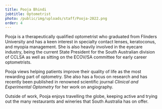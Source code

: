 ```yaml
---
title: Pooja Bhindi
jobtitle: Optometrist
photo: /public/img/uploads/staff/Pooja-2022.png
order: 4
---
```

Pooja is a therapeutically qualified optometrist who graduated from Flinders University and has a keen interest in specialty contact lenses, keratoconus, and myopia management. She is also heavily involved in the eyecare industry, being the current State President for the South Australian division of CCLSA as well as sitting on the ECOV/SA committee for early career optometrists.  

Pooja views helping patients improve their quality of life as the most rewarding part of optometry. She also has a focus on research and has recently been published in renowned scientific journal *Clinical and Experimental Optometry* for her work on angiography.

Outside of work, Pooja enjoys travelling the globe, keeping active and trying out the many restaurants and wineries that South Australia has on offer.